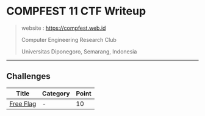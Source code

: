 # COMPFEST 11 CTF Writeup

> website : https://compfest.web.id
> 
> Computer Engineering Research Club
> 
> Universitas Diponegoro, Semarang, Indonesia

---

## Challenges
| Title | Category | Point |
| --- | --- | --- |
| [Free Flag](./free-flag) | - | 10 |